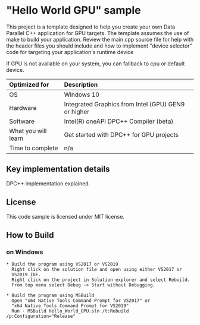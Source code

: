 # "Hello World GPU" sample

This project is a template designed to help you create your own Data Parallel
C++ application for GPU targets. The template assumes the use of make to build
your application. Review the main.cpp source file for help with the header
files you should include and how to implement "device selector" code for
targeting your application's runtime device

If GPU is not available on your system, you can fallback to cpu or default
device.
  
| Optimized for                     | Description
|:---                               |:---
| OS                                | Windows 10
| Hardware                          | Integrated Graphics from Intel (GPU) GEN9 or higher
| Software                          | Intel(R) oneAPI DPC++ Compiler (beta) 
| What you will learn               | Get started with DPC++ for GPU projects
| Time to complete                  | n/a

## Key implementation details 
DPC++ implementation explained. 

## License  
This code sample is licensed under MIT license.

## How to Build  

### on Windows
    * Build the program using VS2017 or VS2019
      Right click on the solution file and open using either VS2017 or 
      VS2019 IDE.
      Right click on the project in Solution explorer and select Rebuild.
      From top menu select Debug -> Start without Debugging.

    * Build the program using MSBuild
      Open "x64 Native Tools Command Prompt for VS2017" or 
      "x64 Native Tools Command Prompt for VS2019"
      Run - MSBuild Hello_World_GPU.sln /t:Rebuild /p:Configuration="Release"

